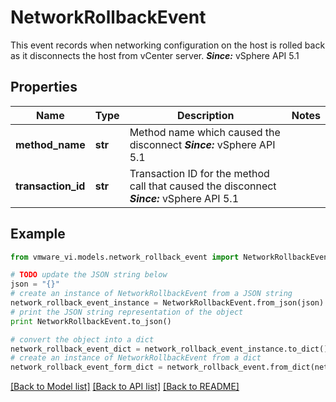 # NetworkRollbackEvent

This event records when networking configuration on the host is rolled back as it disconnects the host from vCenter server.  ***Since:*** vSphere API 5.1 

## Properties
Name | Type | Description | Notes
------------ | ------------- | ------------- | -------------
**method_name** | **str** | Method name which caused the disconnect  ***Since:*** vSphere API 5.1  | 
**transaction_id** | **str** | Transaction ID for the method call that caused the disconnect  ***Since:*** vSphere API 5.1  | 

## Example

```python
from vmware_vi.models.network_rollback_event import NetworkRollbackEvent

# TODO update the JSON string below
json = "{}"
# create an instance of NetworkRollbackEvent from a JSON string
network_rollback_event_instance = NetworkRollbackEvent.from_json(json)
# print the JSON string representation of the object
print NetworkRollbackEvent.to_json()

# convert the object into a dict
network_rollback_event_dict = network_rollback_event_instance.to_dict()
# create an instance of NetworkRollbackEvent from a dict
network_rollback_event_form_dict = network_rollback_event.from_dict(network_rollback_event_dict)
```
[[Back to Model list]](../README.md#documentation-for-models) [[Back to API list]](../README.md#documentation-for-api-endpoints) [[Back to README]](../README.md)


